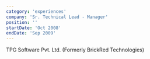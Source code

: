 ```yaml
---
category: 'experiences'
company: 'Sr. Technical Lead - Manager'
position: ''
startDate: 'Oct 2008'
endDate: 'Sep 2009'
---
```


TPG Software Pvt. Ltd. (Formerly BrickRed Technologies)
